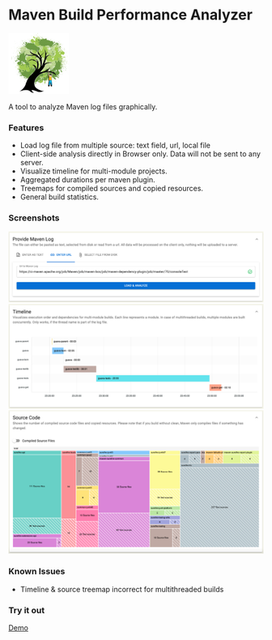 # Maven Build Performance Analyzer

<img alt="Logo" src=./public/logo.png height="120px" />

A tool to analyze Maven log files graphically.

### Features

* Load log file from multiple source: text field, url, local file
* Client-side analysis directly in Browser only. Data will not be sent to any server.
* Visualize timeline for multi-module projects.
* Aggregated durations per maven plugin.
* Treemaps for compiled sources and copied resources.
* General build statistics. 

### Screenshots

<img alt="Sources" src="./docs/source.png" />
<img alt="Timeline" src="./docs/timeline.png" />
<img alt="Treemap" src="./docs/treemap.png" />

### Known Issues
* Timeline & source treemap incorrect for multithreaded builds

### Try it out
<a href="http://maven-performance-analyzer.vercel.app/">Demo</a>
